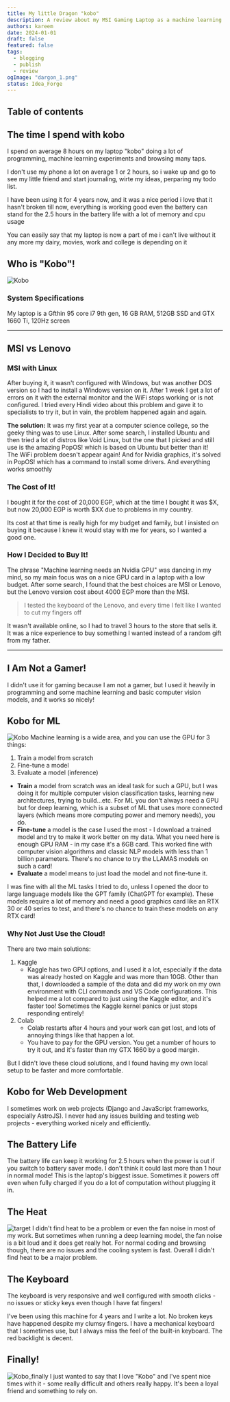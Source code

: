 ```yaml
---
title: My little Dragon "kobo"
description: A review about my MSI Gaming Laptop as a machine learning student and also a web developer! and want to say thanks for this amazing friend who leaved with me for 4 years.
authors: kareem
date: 2024-01-01
draft: false
featured: false
tags:
  - blogging
  - publish
  - review
ogImage: "dargon_1.png"
status: Idea_Forge
---
```


## Table of contents

## The time I spend with kobo

I spend on average 8 hours on my laptop "kobo" doing a lot of programming, machine learning experiments and browsing many taps.

I don't use my phone a lot on average 1 or 2 hours, so i wake up and go to see my little friend and start journaling, wirte my ideas, perparing my todo list.

I have been using it for 4 years now, and it was a nice period i love that it hasn't broken till now, everything is working good even the battery can stand for the 2.5 hours in the battery life with a lot of memory and cpu usage

You can easily say that my laptop is now a part of me i can't live without it any more my dairy, movies, work and college is depending on it

## Who is "Kobo"!

![Kobo](dragon_2.png)

### System Specifications

My laptop is a Gfthin 95 core i7 9th gen, 16 GB RAM, 512GB SSD and GTX 1660 Ti, 120Hz screen

---

## MSI vs Lenovo

### MSI with Linux

After buying it, it wasn't configured with Windows, but was another DOS version so I had to install a Windows version on it. After 1 week I get a lot of errors on it with the external monitor and the WiFi stops working or is not configured. I tried every Hindi video about this problem and gave it to specialists to try it, but in vain, the problem happened again and again.

**The solution:** It was my first year at a computer science college, so the geeky thing was to use Linux. After some search, I installed Ubuntu and then tried a lot of distros like Void Linux, but the one that I picked and still use is the amazing PopOS! which is based on Ubuntu but better than it!  
The WiFi problem doesn't appear again! And for Nvidia graphics, it's solved in PopOS! which has a command to install some drivers. And everything works smoothly

### The Cost of It!

I bought it for the cost of 20,000 EGP, which at the time I bought it was $X, but now 20,000 EGP is worth $XX due to problems in my country.

Its cost at that time is really high for my budget and family, but I insisted on buying it because I knew it would stay with me for years, so I wanted a good one.

### How I Decided to Buy It!

The phrase "Machine learning needs an Nvidia GPU" was dancing in my mind, so my main focus was on a nice GPU card in a laptop with a low budget. After some search, I found that the best choices are MSI or Lenovo, but the Lenovo version cost about 4000 EGP more than the MSI.

> I tested the keyboard of the Lenovo, and every time I felt like I wanted to cut my fingers off

It wasn't available online, so I had to travel 3 hours to the store that sells it. It was a nice experience to buy something I wanted instead of a random gift from my father.

---

## I Am Not a Gamer!

I didn't use it for gaming because I am not a gamer, but I used it heavily in programming and some machine learning and basic computer vision models, and it works so nicely!

## Kobo for ML

![Kobo](dragon_3.png)
Machine learning is a wide area, and you can use the GPU for 3 things:

1. Train a model from scratch
2. Fine-tune a model
3. Evaluate a model (inference)

- **Train** a model from scratch was an ideal task for such a GPU, but I was doing it for multiple computer vision classification tasks, learning new architectures, trying to build...etc. For ML you don't always need a GPU but for deep learning, which is a subset of ML that uses more connected layers (which means more computing power and memory needs), you do.
- **Fine-tune** a model is the case I used the most - I download a trained model and try to make it work better on my data. What you need here is enough GPU RAM - in my case it's a 6GB card. This worked fine with computer vision algorithms and classic NLP models with less than 1 billion parameters. There's no chance to try the LLAMAS models on such a card!
- **Evaluate** a model means to just load the model and not fine-tune it.

I was fine with all the ML tasks I tried to do, unless I opened the door to large language models like the GPT family (ChatGPT for example). These models require a lot of memory and need a good graphics card like an RTX 30 or 40 series to test, and there's no chance to train these models on any RTX card!

### Why Not Just Use the Cloud!

There are two main solutions:

1. Kaggle
   - Kaggle has two GPU options, and I used it a lot, especially if the data was already hosted on Kaggle and was more than 10GB. Other than that, I downloaded a sample of the data and did my work on my own environment with CLI commands and VS Code configurations. This helped me a lot compared to just using the Kaggle editor, and it's faster too! Sometimes the Kaggle kernel panics or just stops responding entirely!
2. Colab
   - Colab restarts after 4 hours and your work can get lost, and lots of annoying things like that happen a lot.
   - You have to pay for the GPU version. You get a number of hours to try it out, and it's faster than my GTX 1660 by a good margin.

But I didn't love these cloud solutions, and I found having my own local setup to be faster and more comfortable.

## Kobo for Web Development

I sometimes work on web projects (Django and JavaScript frameworks, especially AstroJS). I never had any issues building and testing web projects - everything worked nicely and efficiently.

## The Battery Life

The battery life can keep it working for 2.5 hours when the power is out if you switch to battery saver mode. I don't think it could last more than 1 hour in normal mode! This is the laptop's biggest issue. Sometimes it powers off even when fully charged if you do a lot of computation without plugging it in.

## The Heat

![target](dragon_4.png)
I didn't find heat to be a problem or even the fan noise in most of my work. But sometimes when running a deep learning model, the fan noise is a bit loud and it does get really hot. For normal coding and browsing though, there are no issues and the cooling system is fast. Overall I didn't find heat to be a major problem.

## The Keyboard

The keyboard is very responsive and well configured with smooth clicks - no issues or sticky keys even though I have fat fingers!

I've been using this machine for 4 years and I write a lot. No broken keys have happened despite my clumsy fingers. I have a mechanical keyboard that I sometimes use, but I always miss the feel of the built-in keyboard. The red backlight is decent.

## Finally!

![Kobo_finally](draong_1.png)
I just wanted to say that I love "Kobo" and I've spent nice times with it - some really difficult and others really happy. It's been a loyal friend and something to rely on.
